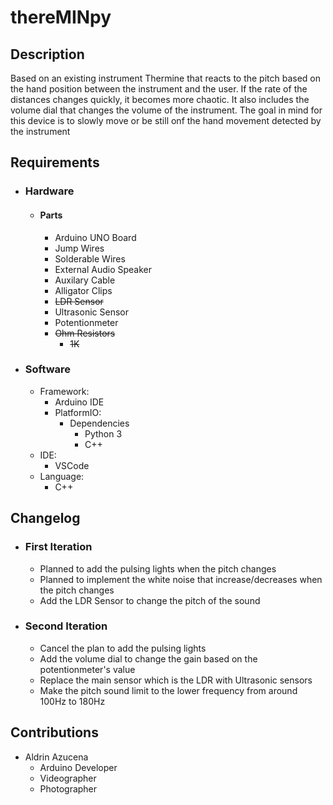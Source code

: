 # thereMINpy


## Description

Based on an existing instrument Thermine that reacts to the pitch based on the hand position between the instrument and the user. If the rate of the distances changes quickly, it becomes more chaotic. It also includes the volume dial that changes the volume of the instrument. The goal in mind for this device is to slowly move or be still onf the hand movement detected by the instrument

## Requirements
- ### Hardware
  - #### Parts
    - Arduino UNO Board
    - Jump Wires
    - Solderable Wires 
    - External Audio Speaker
    - Auxilary Cable
    - Alligator Clips
    - ~~LDR Sensor~~
    - Ultrasonic Sensor
    - Potentionmeter
    - ~~Ohm Resistors~~
      - ~~1K~~


- ### Software
  - Framework:
    - Arduino IDE
    - PlatformIO:
      - Dependencies
        - Python 3
        - C++
  - IDE:
    - VSCode
  - Language:
    - C++

## Changelog
- ### First Iteration
   - Planned to add the pulsing lights when the pitch changes
   - Planned to implement the white noise that increase/decreases when the pitch changes
   - Add the LDR Sensor to change the pitch of the sound

- ### Second Iteration
  - Cancel the plan to add the pulsing lights 
  - Add the volume dial to change the gain based on the potentionmeter's value
  - Replace the main sensor which is the LDR with Ultrasonic sensors
  - Make the pitch sound limit to the lower frequency from around 100Hz to 180Hz
  
## Contributions
- Aldrin Azucena
  - Arduino Developer
  - Videographer
  - Photographer

